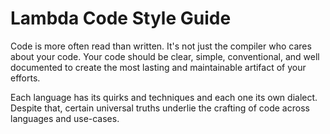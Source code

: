 # Lambda Code Style Guide

Code is more often read than written. It's not just the compiler who cares about your code. Your code should be clear, simple, conventional, and well documented to create the most lasting and maintainable artifact of your efforts.

Each language has its quirks and techniques and each one its own dialect. Despite that, certain universal truths underlie the crafting of code across languages and use-cases.
